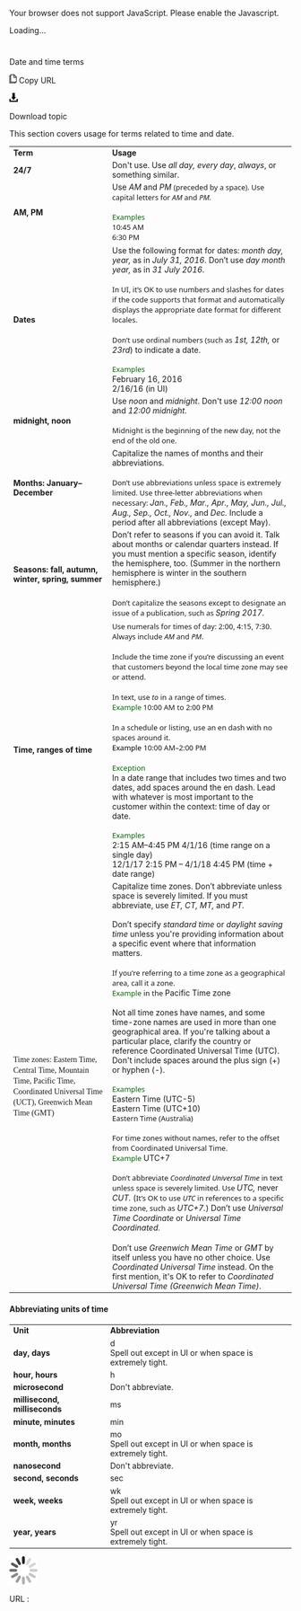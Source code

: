 ﻿Your browser does not support JavaScript. Please enable the Javascript.

Loading...

# 

Date and time terms

![Copy URL](media/date-time-terms/Copy.png)
Copy URL

![Download](media/date-time-terms/Download.png)

Download topic

This section covers usage for terms related to time and date.

<table>
<tbody>
<tr class="odd">
<td><b>Term</b></td>
<td><b>Usage</b></td>
</tr>
<tr class="even">
<td><div>
<b>24/7</b>
</div></td>
<td><div>
<div>
Don't use. Use <em>all day, every day</em>, <em>always</em>, or something similar.
</div>
</div></td>
</tr>
<tr class="odd">
<td><div>
<b>AM, PM</b>
</div></td>
<td><div>
Use <em>AM</em> and <em>PM</em> <span style="font-family: Segoe UI; font-size: small;">(preceded by a space). Use capital letters for <em>AM</em> and <em>PM.</em></span>
</div>
<br />

<div>
<span style="color: rgb(0, 0, 0); font-family: Segoe UI; font-size: small;"></span><span style="color: rgb(0, 102, 0); font-family: Segoe UI; font-size: small;">Examples</span><br />
<span style="font-family: Segoe UI; font-size: small;">10:45 AM<br />
6:30 PM</span>
</div></td>
</tr>
<tr class="even">
<td><b>Dates</b></td>
<td><div>
Use the following format for dates: <em>month day, year,</em> as in <em>July 31, 2016</em>. Don’t use <em>day month year,</em> as in <em>31 July 2016</em>.<br />
<span style="font-family: Segoe UI; font-size: small;"><br />
In UI, it’s OK to use numbers and slashes for dates if the code supports that format and automatically displays the appropriate date format for different locales. </span><br />
<span style="font-family: Segoe UI; font-size: small;"><br />
Don’t use ordinal numbers (such as </span><em>1st, 12th,</em> or <em>23rd</em>) to indicate a date.<br />

</div>
<br />

<div>
<span style="color: rgb(0, 102, 0); font-family: Segoe UI; font-size: small;">Examples</span>
</div>
<div>
February 16, 2016<br />
2/16/16 (in UI)
</div></td>
</tr>
<tr class="odd">
<td><b>midnight, noon</b></td>
<td><div>
Use <em>noon</em> and <em>midnight</em>. Don't use <em>12:00 noon</em> and <em>12:00 midnight.</em>
</div>
<div>
<span style="font-family: Segoe UI; font-size: small;"><br />
Midnight is the beginning of the new day, not the end of the old one.</span>
</div></td>
</tr>
<tr class="even">
<td><div>
<b>Months: January–December</b>
</div></td>
<td><div>
Capitalize the names of months and their abbreviations. 
</div>
<div>
<span style="font-family: Segoe UI; font-size: small;"><br />
Don’t use abbreviations unless space is extremely limited. Use three-letter abbreviations when necessary: </span><em>Jan., Feb., Mar., Apr., May, Jun., Jul., Aug., Sep., Oct., Nov.,</em> and <em>Dec.</em> Include a period after all abbreviations (except May).
</div></td>
</tr>
<tr class="odd">
<td><div>
<b>Seasons: fall, autumn, winter, spring, summer</b>
</div></td>
<td>Don’t refer to seasons if you can avoid it. Talk about months or calendar quarters instead. If you must mention a specific season, identify the hemisphere, too. (Summer in the northern hemisphere is winter in the southern hemisphere.) <span style="font-family: Segoe UI; font-size: small;"><br />
<br />
Don’t capitalize the seasons except to designate an issue of a publication, such as </span><em>Spring 2017.</em></td>
</tr>
<tr class="even">
<td><b>Time, ranges of time</b></td>
<td><div>
<span style="font-family: Segoe UI; font-size: small;">Use numerals for times of day: 2:00, 4:15, 7:30. Always include <em>AM</em> and <em>PM</em>.<br />
<br />
Include the time zone if you’re discussing an event that customers beyond the local time zone may see or attend.<br />
<br />
In text, use <em>to</em> in a range of times.<br />
</span><span style="color: rgb(0, 102, 0); font-family: Segoe UI; font-size: small;">Example</span><span style="font-family: Segoe UI; font-size: small;"> 10:00 AM to 2:00 PM<br />
<br />
In a schedule or listing, use an en dash with no spaces around it.<br />
</span><span style="color: rgb(0, 0, 0); font-family: Segoe UI; font-size: small;">Example</span> <span style="font-family: Segoe UI; font-size: small;">10:00 AM–2:00 PM<br />
<br />
</span><span style="color: rgb(0, 102, 0); font-family: Segoe UI; font-size: small;">Exception</span><span style="color: rgb(0, 0, 0); font-family: Segoe UI; font-size: small;"><br />
</span>In a date range that includes two times and two dates, add spaces around the en dash. Lead with whatever is most important to the customer within the context: time of day or date. <br />
<br />
<span style="color: rgb(0, 0, 0); font-family: Segoe UI; font-size: small;"></span><span style="color: rgb(0, 102, 0); font-family: Segoe UI; font-size: small;">Examples</span><br />
2:15 AM–4:45 PM 4/1/16 (time range on a single day)<br />
12/1/17 2:15 PM – 4/1/18 4:45 PM (time + date range)
</div></td>
</tr>
<tr class="odd">
<td><span style="font-family: Segoe UI;"><span style="font-family: Segoe UI Semibold;">Time zones: Eastern Time, Central Time, Mountain Time, Pacific Time, Coordinated Universal Time (UCT), Greenwich Mean Time (GMT)</span></span> </td>
<td><div>
Capitalize time zones. Don’t abbreviate unless space is severely limited. If you must abbreviate, use <em>ET, CT, MT,</em> and <em>PT.</em>
</div>
<div>
<br />
Don’t specify <em>standard time</em> or <em>daylight saving</em> <em>time</em> unless you're providing information about a specific event where that information matters. 
</div>
<div>
<span style="font-family: Segoe UI; font-size: small;"><span style="font-family: Segoe UI; font-size: small;"><br />
If you're referring to a time zone as a geographical area, call it a zone.<br />
</span></span><span style="color: rgb(0, 102, 0); font-family: Segoe UI; font-size: small;">Example</span> <span style="font-family: Segoe UI; font-size: small;">in the </span>Pacific Time zone <em></em>
</div>
<div>
<br />
Not all time zones have names, and some time-zone names are used in more than one geographical area. If you're talking about a particular place, clarify the country or reference Coordinated Universal Time (UTC). Don't include spaces around the plus sign (+) or hyphen (-).
</div>
<div>
<br />
<span style="color: rgb(0, 102, 0); font-family: Segoe UI; font-size: small;">Examples</span> <br />
Eastern Time (UTC-5)<br />
Eastern Time (UTC+10)<br />
<span style="font-family: Segoe UI; font-size: small;">Eastern Time (Australia)<br />
</span><em></em><br />
<em></em>
</div>
<div>
<span style="font-family: Segoe UI; font-size: small;">For time zones without names, refer to the offset from Coordinated Universal Time.<br />
</span><span style="color: rgb(0, 102, 0); font-family: Segoe UI; font-size: small;">Example</span> UTC+7<br />
<br />
<span style="font-family: Segoe UI; font-size: small;">Don’t abbreviate <em>Coordinated Universal Time</em> in text unless space is severely limited. Use </span><em>UTC,</em> never <em>CUT.</em> (<span style="font-family: Segoe UI; font-size: small;">It’s OK to use <em>UTC</em> in references to a specific time zone, such as </span><em>UTC+7.</em>) Don’t use <em>Universal Time Coordinate</em> or <em>Universal Time Coordinated</em><span style="font-family: Segoe UI; font-size: small;">.<br />
<br />
</span>Don’t use <em>Greenwich Mean Time</em> or <em>GMT</em> by itself unless you have no other choice. Use <em>Coordinated Universal Time</em> instead. On the first mention, it's OK to refer to <em>Coordinated Universal Time (Greenwich Mean Time)</em>.
</div></td>
</tr>
</tbody>
</table>

#### Abbreviating units of time

<table>
<tbody>
<tr class="odd">
<td><b>Unit</b></td>
<td><b>Abbreviation</b></td>
</tr>
<tr class="even">
<td><b>day, days</b></td>
<td>d<br />
Spell out except in UI or when space is extremely tight.</td>
</tr>
<tr class="odd">
<td><b>hour, hours</b></td>
<td>h</td>
</tr>
<tr class="even">
<td><b>microsecond </b></td>
<td>Don't abbreviate.</td>
</tr>
<tr class="odd">
<td><b>millisecond, milliseconds</b></td>
<td>ms</td>
</tr>
<tr class="even">
<td><b>minute, minutes</b></td>
<td>min</td>
</tr>
<tr class="odd">
<td><b>month, months</b></td>
<td>mo <br />
Spell out except in UI or when space is extremely tight.</td>
</tr>
<tr class="even">
<td><b>nanosecond</b></td>
<td>Don't abbreviate.</td>
</tr>
<tr class="odd">
<td><b>second, seconds</b></td>
<td>sec</td>
</tr>
<tr class="even">
<td><b>week, weeks</b></td>
<td>wk <br />
Spell out except in UI or when space is extremely tight.</td>
</tr>
<tr class="odd">
<td><b>year, years</b></td>
<td>yr <br />
Spell out except in UI or when space is extremely tight.</td>
</tr>
</tbody>
</table>

![In progress](media/date-time-terms/activity-large.gif)

URL :
